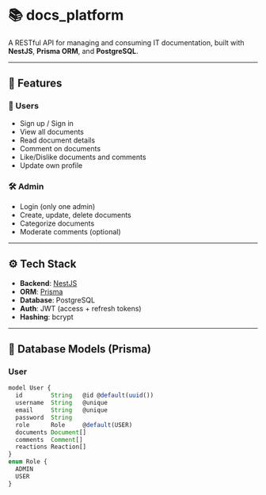# 📚 docs_platform

A RESTful API for managing and consuming IT documentation, built with **NestJS**, **Prisma ORM**, and **PostgreSQL**.

---

## 🚀 Features

### 👤 Users
- Sign up / Sign in
- View all documents
- Read document details
- Comment on documents
- Like/Dislike documents and comments
- Update own profile

### 🛠 Admin
- Login (only one admin)
- Create, update, delete documents
- Categorize documents
- Moderate comments (optional)

---

## ⚙️ Tech Stack

- **Backend**: [NestJS](https://nestjs.com/)
- **ORM**: [Prisma](https://www.prisma.io/)
- **Database**: PostgreSQL
- **Auth**: JWT (access + refresh tokens)
- **Hashing**: bcrypt

---

## 🧾 Database Models (Prisma)

### User
```ts
model User {
  id        String   @id @default(uuid())
  username  String   @unique
  email     String   @unique
  password  String
  role      Role     @default(USER)
  documents Document[]
  comments  Comment[]
  reactions Reaction[]
}
enum Role {
  ADMIN
  USER
}
